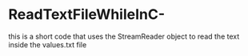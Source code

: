 # ReadTextFileWhileInC-
this is a short code that uses the StreamReader object to read the text inside the values.txt file
